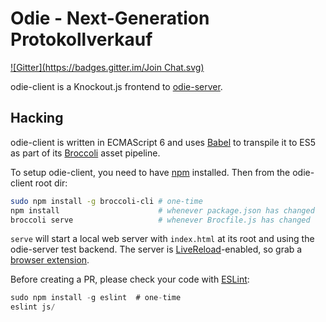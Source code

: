 # Odie - Next-Generation Protokollverkauf #

[![Gitter](https://badges.gitter.im/Join Chat.svg)](https://gitter.im/fsmi/odie?utm_source=badge&utm_medium=badge&utm_campaign=pr-badge&utm_content=badge)

odie-client is a Knockout.js frontend to [odie-server](https://github.com/fsmi/odie-server).

## Hacking ##

odie-client is written in ECMAScript 6 and uses [Babel](https://babeljs.io/) to transpile it to ES5 as part of its [Broccoli](https://github.com/broccolijs/broccoli) asset pipeline.

To setup odie-client, you need to have [npm](https://npmjs.org/) installed. Then from the odie-client root dir:

```bash
sudo npm install -g broccoli-cli # one-time
npm install                      # whenever package.json has changed
broccoli serve                   # whenever Brocfile.js has changed
```

`serve` will start a local web server with `index.html` at its root and using the odie-server test backend. The server is [LiveReload](http://livereload.com)-enabled, so grab a [browser extension](http://feedback.livereload.com/knowledgebase/articles/86242-how-do-i-install-and-use-the-browser-extensions).

Before creating a PR, please check your code with [ESLint](http://eslint.org/):
```js
sudo npm install -g eslint  # one-time
eslint js/
```
